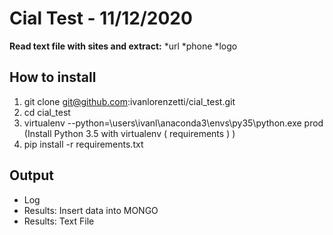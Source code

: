 # Cial Test - 11/12/2020

**Read text file with sites and extract:**
*url
*phone
*logo


## How to install
1. git clone git@github.com:ivanlorenzetti/cial_test.git
2. cd cial_test
3. virtualenv --python=\users\ivanl\anaconda3\envs\py35\python.exe prod (Install Python 3.5 with virtualenv ( requirements ) )
4. pip install -r requirements.txt

## Output
* Log  
* Results: Insert data into MONGO
* Results: Text File
